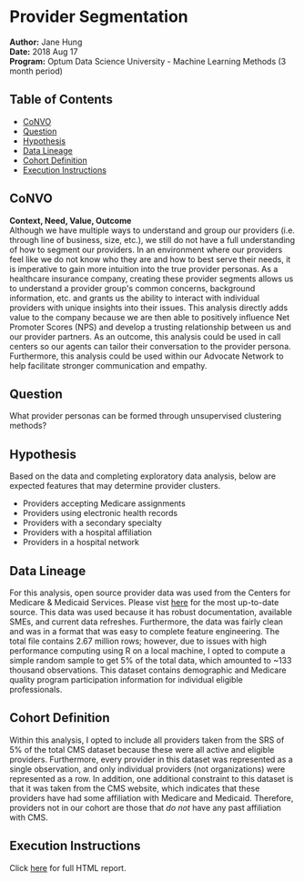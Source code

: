 # Provider Segmentation
**Author:** Jane Hung  
**Date:** 2018 Aug 17  
**Program:** Optum Data Science University - Machine Learning Methods (3 month period)  

## Table of Contents
- [CoNVO](#convo)
- [Question](#question)
- [Hypothesis](#hypothesis)
- [Data Lineage](#data-lineage)
- [Cohort Definition](#cohort-definition)
- [Execution Instructions](#execution-instructions)

## CoNVO
**Context, Need, Value, Outcome**  
Although we have multiple ways to understand and group our providers (i.e. 
through line of business, size, etc.), we still do not have a full understanding 
of how to segment our providers. In an environment where our providers feel
like we do not know who they are and how to best serve their needs, it is 
imperative to gain more intuition into the true provider personas. As a 
healthcare insurance company, creating these provider segments allows us to
understand a provider group's common concerns, background information, etc. and
grants us the ability to interact with individual providers with unique 
insights into their issues. This analysis directly adds value to the company
because we are then able to positively influence Net Promoter Scores (NPS) 
and develop a trusting relationship between us and our provider partners. As
an outcome, this analysis could be used in call centers so our agents can 
tailor their conversation to the provider persona. Furthermore, this analysis
could be used within our Advocate Network to help facilitate stronger 
communication and empathy.

## Question
What provider personas can be formed through unsupervised clustering methods?  

## Hypothesis
Based on the data and completing exploratory data analysis, below are expected
features that may determine provider clusters.  
* Providers accepting Medicare assignments  
* Providers using electronic health records  
* Providers with a secondary specialty  
* Providers with a hospital affiliation  
* Providers in a hospital network  
   
## Data Lineage
For this analysis, open source provider data was used from the Centers for 
Medicare & Medicaid Services. Please vist [here](https://data.medicare.gov/Physician-Compare/Physician-Compare-National-Downloadable-File/mj5m-pzi6) for the most up-to-date source. This data
was used because it has robust documentation, available SMEs, and current 
data refreshes. Furthermore, the data was fairly clean and was in a format 
that was easy to complete feature engineering. The total file contains 2.67
million rows; however, due to issues with high performance computing using
R on a local machine, I opted to compute a simple random sample to get 5% of
the total data, which amounted to ~133 thousand observations. This dataset
contains demographic and Medicare quality program participation information 
for individual eligible professionals.  
  
## Cohort Definition  
Within this analysis, I opted to include all providers taken from the SRS of 
5% of the total CMS dataset because these were all active and eligible 
providers. Furthermore, every provider in this dataset was represented as a 
single observation, and only individual providers (not organizations) were 
represented as a row. In addition, one additional constraint to this dataset
is that it was taken from the CMS website, which indicates that these providers
have had some affiliation with Medicare and Medicaid. Therefore, providers 
not in our cohort are those that *do not* have any past affiliation with CMS.

## Execution Instructions
Click [here](https://htmlpreview.github.io/?https://github.com/jane-hung/provider_segmentation/blob/master/MLM1805_JaneHung.html) for full HTML report.
